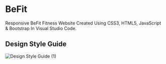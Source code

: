 # BeFit
Responsive BeFit Fitness Website Created Using CSS3, HTML5, JavaScript & Bootstrap In Visual Studio Code.

## Design Style Guide
![Design Style Guide (1)](https://github.com/NorahManeea/BeFit/assets/78898254/a88b6f01-231f-4780-842b-de713345bd86)
